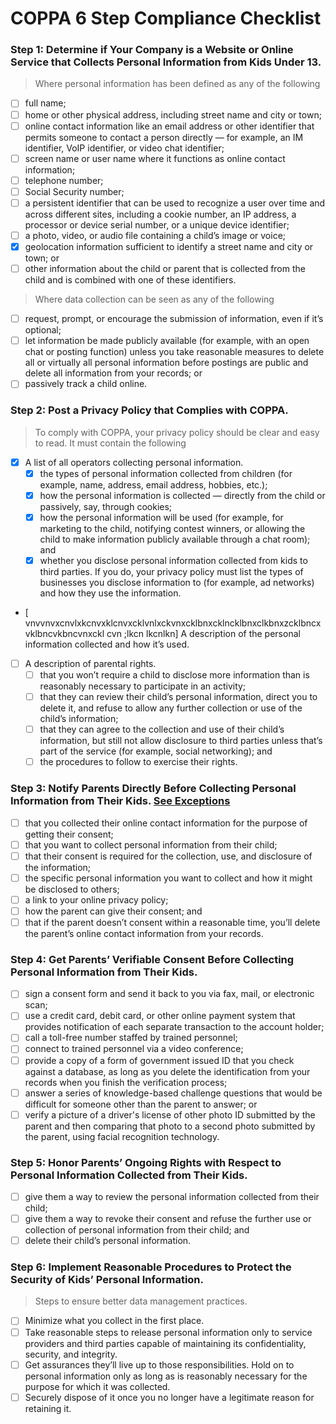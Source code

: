 # COPPA 6 Step Compliance Checklist

### Step 1: Determine if Your Company is a Website or Online Service that Collects Personal Information from Kids Under 13.
> Where personal information has been defined as any of the following
- [ ] full name;
- [ ] home or other physical address, including street name and city or town;
- [ ] online contact information like an email address or other identifier that permits someone to contact a person directly — for example, an IM identifier, VoIP identifier, or video chat identifier;
- [ ] screen name or user name where it functions as online contact information;
- [ ] telephone number;
- [ ] Social Security number;
- [ ] a persistent identifier that can be used to recognize a user over time and across different sites, including a cookie number, an IP address, a processor or device serial number, or a unique device identifier;
- [ ] a photo, video, or audio file containing a child’s image or voice;
- [x] geolocation information sufficient to identify a street name and city or town; or
- [ ] other information about the child or parent that is collected from the child and is combined with one of these identifiers.
> Where data collection can be seen as any of the following
- [ ] request, prompt, or encourage the submission of information, even if it’s optional;
- [ ] let information be made publicly available (for example, with an open chat or posting function) unless you take reasonable measures to delete all or virtually all personal information before postings are public and delete all information from your records; or
- [ ] passively track a child online.
### Step 2: Post a Privacy Policy that Complies with COPPA.
> To comply with COPPA, your privacy policy should be clear and easy to read. It must contain the following
- [x] A list of all operators collecting personal information.
  - [x] the types of personal information collected from children (for example, name, address, email address, hobbies, etc.);
  - [x] how the personal information is collected — directly from the child or passively, say, through cookies;
  - [x] how the personal information will be used (for example, for marketing to the child, notifying contest winners, or allowing the child to make information publicly available through a chat room); and
  - [x] whether you disclose personal information collected from kids to third parties. If you do, your privacy policy must list the types of businesses you disclose information to (for example, ad networks) and how they use the information.
- [ vnvvnvxcnvlxkcnvxklcnvxcklvnlxckvnxcklbnxcklncklbnxclkbnxzcklbncxvklbncvkbncvnxckl cvn ;lkcn lkcnlkn[](url)] A description of the personal information collected and how it’s used.
- [ ] A description of parental rights.
  - [ ] that you won’t require a child to disclose more information than is reasonably necessary to participate in an activity;
  - [ ] that they can review their child’s personal information, direct you to delete it, and refuse to allow any further collection or use of the child’s information;
  - [ ] that they can agree to the collection and use of their child’s information, but still not allow disclosure to third parties unless that’s part of the service (for example, social networking); and
  - [ ] the procedures to follow to exercise their rights.

### Step 3: Notify Parents Directly Before Collecting Personal Information from Their Kids. [See Exceptions](https://www.ftc.gov/tips-advice/business-center/guidance/childrens-online-privacy-protection-rule-six-step-compliance#chart)
- [ ] that you collected their online contact information for the purpose of getting their consent;
- [ ] that you want to collect personal information from their child;
- [ ] that their consent is required for the collection, use, and disclosure of the information;
- [ ] the specific personal information you want to collect and how it might be disclosed to others;
- [ ] a link to your online privacy policy;
- [ ] how the parent can give their consent; and
- [ ] that if the parent doesn’t consent within a reasonable time, you’ll delete the parent’s online contact information from your records.

### Step 4: Get Parents’ Verifiable Consent Before Collecting Personal Information from Their Kids.
> 
- [ ] sign a consent form and send it back to you via fax, mail, or electronic scan;
- [ ] use a credit card, debit card, or other online payment system that provides notification of each separate transaction to the account holder;
- [ ] call a toll-free number staffed by trained personnel;
- [ ] connect to trained personnel via a video conference;
- [ ] provide a copy of a form of government issued ID that you check against a database, as long as you delete the identification from your records when you finish the verification process;
- [ ] answer a series of knowledge-based challenge questions that would be difficult for someone other than the parent to answer; or
- [ ] verify a picture of a driver's license of other photo ID submitted by the parent and then comparing that photo to a second photo submitted by the parent, using facial recognition technology.
### Step 5: Honor Parents’ Ongoing Rights with Respect to Personal Information Collected from Their Kids.
- [ ] give them a way to review the personal information collected from their child;
- [ ] give them a way to revoke their consent and refuse the further use or collection of personal information from their child; and
- [ ] delete their child’s personal information.

### Step 6: Implement Reasonable Procedures to Protect the Security of Kids’ Personal Information.
> Steps to ensure better data management practices.
- [ ] Minimize what you collect in the first place. 
- [ ] Take reasonable steps to release personal information only to service providers and third parties capable of maintaining its confidentiality, security, and integrity. 
- [ ] Get assurances they’ll live up to those responsibilities. Hold on to personal information only as long as is reasonably necessary for the purpose for which it was collected. 
- [ ] Securely dispose of it once you no longer have a legitimate reason for retaining it.

